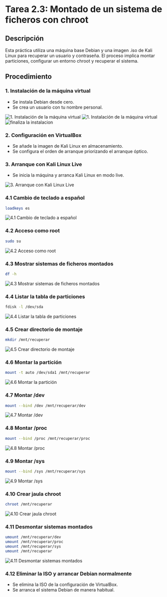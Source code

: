
# Tarea 2.3: Montado de un sistema de ficheros con chroot

## Descripción

Esta práctica utiliza una máquina base Debian y una imagen .iso de Kali Linux para recuperar un usuario y contraseña. El proceso implica montar particiones, configurar un entorno chroot y recuperar el sistema.

## Procedimiento


### 1. Instalación de la máquina virtual

- Se instala Debian desde cero.
- Se crea un usuario con tu nombre personal.

![1. Instalación de la máquina virtual](imagenes/tarea_1.png)
![1. Instalación de la máquina virtual](imagenes/tarea_3.png)
![finaliza la instalacion](imagenes/tarea_5.png)



### 2. Configuración en VirtualBox

- Se añade la imagen de Kali Linux en almacenamiento.
- Se configura el orden de arranque priorizando el arranque óptico.





### 3. Arranque con Kali Linux Live

- Se inicia la máquina y arranca Kali Linux en modo live.

![3. Arranque con Kali Linux Live](imagenes/tarea_7.png)



### 4.1 Cambio de teclado a español



```bash
loadkeys es
```

![4.1 Cambio de teclado a español](imagenes/tarea_8.png)



### 4.2 Acceso como root



```bash
sudo su
```

![4.2 Acceso como root](imagenes/tarea_9.png)



### 4.3 Mostrar sistemas de ficheros montados



```bash
df -h
```

![4.3 Mostrar sistemas de ficheros montados](imagenes/tarea_6.png)



### 4.4 Listar la tabla de particiones



```bash
fdisk -l /dev/sda
```

![4.4 Listar la tabla de particiones](imagenes/tarea_7.png)



### 4.5 Crear directorio de montaje



```bash
mkdir /mnt/recuperar
```

![4.5 Crear directorio de montaje](imagenes/tarea_8.png)



### 4.6 Montar la partición



```bash
mount -t auto /dev/sda1 /mnt/recuperar
```

![4.6 Montar la partición](imagenes/tarea_9.png)



### 4.7 Montar /dev



```bash
mount --bind /dev /mnt/recuperar/dev
```

![4.7 Montar /dev](imagenes/tarea_10.png)



### 4.8 Montar /proc



```bash
mount --bind /proc /mnt/recuperar/proc
```

![4.8 Montar /proc](imagenes/tarea_11.png)



### 4.9 Montar /sys



```bash
mount --bind /sys /mnt/recuperar/sys
```

![4.9 Montar /sys](imagenes/tarea_12.png)



### 4.10 Crear jaula chroot



```bash
chroot /mnt/recuperar
```

![4.10 Crear jaula chroot](imagenes/tarea_12.png)



### 4.11 Desmontar sistemas montados



```bash
umount /mnt/recuperar/dev
umount /mnt/recuperar/proc
umount /mnt/recuperar/sys
umount /mnt/recuperar
```

![4.11 Desmontar sistemas montados](imagenes/tarea_14.png)


### 4.12 Eliminar la ISO y arrancar Debian normalmente

- Se elimina la ISO de la configuración de VirtualBox.
- Se arranca el sistema Debian de manera habitual.
